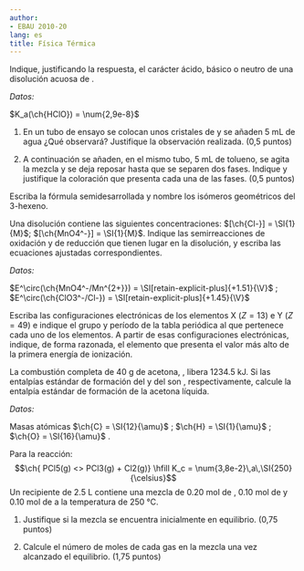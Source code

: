 ```yaml
---
author:
- EBAU 2010-20
lang: es
title: Física Térmica
---
```


Indique, justificando la respuesta, el carácter ácido, básico o neutro
de una disolución acuosa de .

*Datos:*

$K_a(\ch{HClO}) = \num{2,9e-8}$

1.  En un tubo de ensayo se colocan unos cristales de y se añaden 5 mL
    de agua ¿Qué observará? Justifique la observación realizada. (0,5
    puntos)

2.  A continuación se añaden, en el mismo tubo, 5 mL de tolueno, se
    agita la mezcla y se deja reposar hasta que se separen dos fases.
    Indique y justifique la coloración que presenta cada una de las
    fases. (0,5 puntos)

Escriba la fórmula semidesarrollada y nombre los isómeros geométricos
del 3-hexeno.

Una disolución contiene las siguientes concentraciones:
$[\ch{Cl-}] = \SI{1}{M}$; $[\ch{MnO4^-}] = \SI{1}{M}$. Indique las
semirreacciones de oxidación y de reducción que tienen lugar en la
disolución, y escriba las ecuaciones ajustadas correspondientes.

*Datos:*

$E^\circ(\ch{MnO4^-/Mn^{2+}}) = \SI[retain-explicit-plus]{+1.51}{\V}$ ;
$E^\circ(\ch{ClO3^-/Cl-}) = \SI[retain-explicit-plus]{+1.45}{\V}$

Escriba las configuraciones electrónicas de los elementos X $(Z = 13)$ e
Y $(Z = 49)$ e indique el grupo y período de la tabla periódica al que
pertenece cada uno de los elementos. A partir de esas configuraciones
electrónicas, indique, de forma razonada, el elemento que presenta el
valor más alto de la primera energía de ionización.

La combustión completa de 40 g de acetona, , libera 1234.5 kJ. Si las
entalpías estándar de formación del y del son , respectivamente, calcule
la entalpía estándar de formación de la acetona líquida.

*Datos:*

Masas atómicas $\ch{C} = \SI{12}{\amu}$ ; $\ch{H} = \SI{1}{\amu}$ ;
$\ch{O} = \SI{16}{\amu}$ .

Para la reacción:
$$\ch{ PCl5(g) <> PCl3(g) + Cl2(g)} \hfill K_c = \num{3,8e-2}\,a\,\SI{250}{\celsius}$$
Un recipiente de 2.5 L contiene una mezcla de 0.20 mol de , 0.10 mol de
y 0.10 mol de a la temperatura de 250 °C.

1.  Justifique si la mezcla se encuentra inicialmente en equilibrio.
    (0,75 puntos)

2.  Calcule el número de moles de cada gas en la mezcla una vez
    alcanzado el equilibrio. (1,75 puntos)
